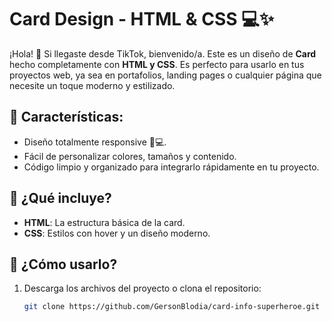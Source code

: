 # Card Design - HTML & CSS 💻✨

¡Hola! 👋 Si llegaste desde TikTok, bienvenido/a. Este es un diseño de **Card** hecho completamente con **HTML y CSS**. Es perfecto para usarlo en tus proyectos web, ya sea en portafolios, landing pages o cualquier página que necesite un toque moderno y estilizado.  

## 🌟 Características:
- Diseño totalmente responsive 📱💻.  
- Fácil de personalizar colores, tamaños y contenido.  
- Código limpio y organizado para integrarlo rápidamente en tu proyecto.  

## 📂 ¿Qué incluye? 
- **HTML**: La estructura básica de la card.  
- **CSS**: Estilos con hover y un diseño moderno.  

## 🚀 ¿Cómo usarlo?  
1. Descarga los archivos del proyecto o clona el repositorio:  
   ```bash
   git clone https://github.com/GersonBlodia/card-info-superheroe.git
